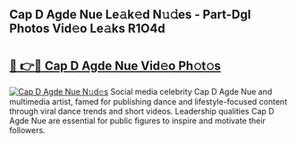 ## Cap D Agde Nue Le𝚊k𝚎d N𝚞𝚍es - Part-DgI Photos Vid𝚎o Le𝚊ks R1O4d

# <h2><a href="http://fb50jbc.evod.top/?m=Cap+D+Agde+Nue">🔗 👉🔴 Cap D Agde Nue Vid𝚎o Ph𝚘t𝚘s</a></h2>

[![Cap D Agde Nue N𝚞d𝚎s](https://i.imgur.com/8V9OHl7.gif)](http://fb50jbc.evod.top/?m=Cap+D+Agde+Nue)
Social media celebrity Cap D Agde Nue and multimedia artist, famed for publishing dance and lifestyle-focused content through viral dance trends and short videos. Leadership qualities Cap D Agde Nue are essential for public figures to inspire and motivate their followers. 
